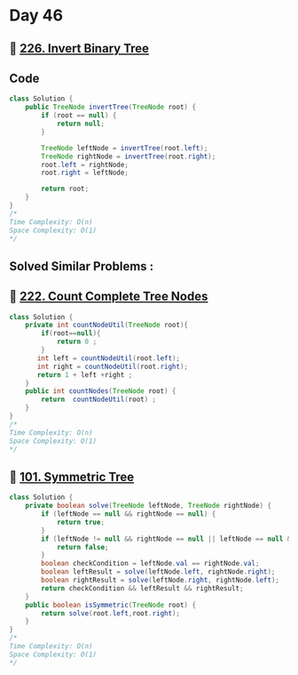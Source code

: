 # Day 46

## 🔗 [226. Invert Binary Tree](https://leetcode.com/problems/invert-binary-tree/description/)

## Code

```java
class Solution {
    public TreeNode invertTree(TreeNode root) {
        if (root == null) {
            return null;
        }

        TreeNode leftNode = invertTree(root.left);
        TreeNode rightNode = invertTree(root.right);
        root.left = rightNode;
        root.right = leftNode;

        return root;
    }
}
/*
Time Complexity: O(n)
Space Complexity: O(1)
*/
```

## Solved Similar Problems :

## 🔗 [222. Count Complete Tree Nodes](https://leetcode.com/problems/count-complete-tree-nodes/description/)

```java
class Solution {
    private int countNodeUtil(TreeNode root){
        if(root==null){
            return 0 ;
        }
       int left = countNodeUtil(root.left);
       int right = countNodeUtil(root.right);
       return 1 + left +right ;
    }
    public int countNodes(TreeNode root) {
        return  countNodeUtil(root) ;
    }
}
/*
Time Complexity: O(n)
Space Complexity: O(1)
*/
```

## 🔗 [101. Symmetric Tree](https://leetcode.com/problems/symmetric-tree/description/)

```java
class Solution {
    private boolean solve(TreeNode leftNode, TreeNode rightNode) {
        if (leftNode == null && rightNode == null) {
            return true;
        }
        if (leftNode != null && rightNode == null || leftNode == null && rightNode != null) {
            return false;
        }
        boolean checkCondition = leftNode.val == rightNode.val;
        boolean leftResult = solve(leftNode.left, rightNode.right);
        boolean rightResult = solve(leftNode.right, rightNode.left);
        return checkCondition && leftResult && rightResult;
    }
    public boolean isSymmetric(TreeNode root) {
        return solve(root.left,root.right);
    }
}
/*
Time Complexity: O(n)
Space Complexity: O(1)
*/
```
